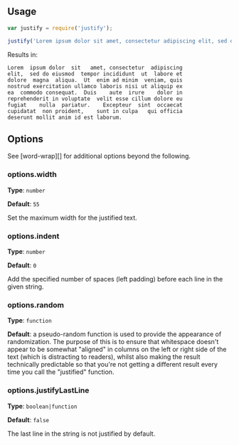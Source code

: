 ## Usage

```js
var justify = require('justify');

justify('Lorem ipsum dolor sit amet, consectetur adipiscing elit, sed do eiusmod tempor incididunt ut labore et dolore magna aliqua. Ut enim ad minim veniam, quis nostrud exercitation ullamco laboris nisi ut aliquip ex ea commodo consequat. Duis aute irure dolor in reprehenderit in voluptate velit esse cillum dolore eu fugiat nulla pariatur. Excepteur sint occaecat cupidatat non proident, sunt in culpa qui officia deserunt mollit anim id est laborum.');
```

Results in:

```
Lorem  ipsum dolor  sit   amet, consectetur  adipiscing
elit,  sed do eiusmod  tempor incididunt  ut  labore et
dolore  magna  aliqua.  Ut  enim ad minim  veniam, quis
nostrud exercitation ullamco laboris nisi ut aliquip ex
ea  commodo consequat.  Duis    aute  irure    dolor in
reprehenderit in voluptate  velit esse cillum dolore eu
fugiat    nulla  pariatur.    Excepteur  sint  occaecat
cupidatat  non proident,    sunt in culpa   qui officia
deserunt mollit anim id est laborum.
```

## Options

See [word-wrap][] for additional options beyond the following.


### options.width

**Type**: `number`

**Default**: `55`

Set the maximum width for the justified text. 


### options.indent

**Type**: `number`

**Default**: `0`

Add the specified number of spaces (left padding) before each line in the given string.


### options.random

**Type**: `function`

**Default**: a pseudo-random function is used to provide the appearance of randomization. The purpose of this is to ensure that whitespace doesn't appear to be somewhat "aligned" in columns on the left or right side of the text (which is distracting to readers), whilst also making the result technically predictable so that you're not getting a different result every time you call the "justified" function.


### options.justifyLastLine

**Type**: `boolean|function`

**Default**: `false`

The last line in the string is not justified by default.
